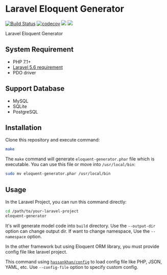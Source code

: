 # Laravel Eloquent Generator

[![Build Status](https://travis-ci.org/104corp/laravel-eloquent-generator.svg?branch=master)](https://travis-ci.org/104corp/laravel-eloquent-generator)
[![codecov](https://codecov.io/gh/104corp/laravel-eloquent-generator/branch/master/graph/badge.svg)](https://codecov.io/gh/104corp/laravel-eloquent-generator)
[![](https://img.shields.io/docker/stars/104corp/eloquent-generator.svg)](https://hub.docker.com/r/104corp/eloquent-generator/)
[![](https://img.shields.io/docker/pulls/104corp/eloquent-generator.svg)](https://hub.docker.com/r/104corp/eloquent-generator/)

Laravel Eloquent Generator

## System Requirement

* PHP 7.1+
* [Laravel 5.6 requirement](https://laravel.com/docs/5.6/installation#server-requirements)
* PDO driver

## Support Database

* MySQL
* SQLite
* PostgreSQL

## Installation

Clone this repository and execute command:

```bash
make
```

The `make` command will generate `eloquent-generator.phar` file which is executable. You can use this file or move into `/usr/local/bin`:

```bash
sudo mv eloquent-generator.phar /usr/local/bin
```

## Usage

In the Laravel Project, you can run this command directly:

```bash
cd /path/to/your-laravel-project
eloquent-generator
```

It's will generate model code into `build` directory. Use the `--output-dir` option can change output dir. If want to change namespace, Use the `--namespace` option.

In the other framework but using Eloquent ORM library, you must provide config file like laravel project.

This command using [`hassankhan/config`](https://github.com/hassankhan/config) to load config file like PHP, JSON, YAML, etc. Use `--config-file` option to specify custom config.
